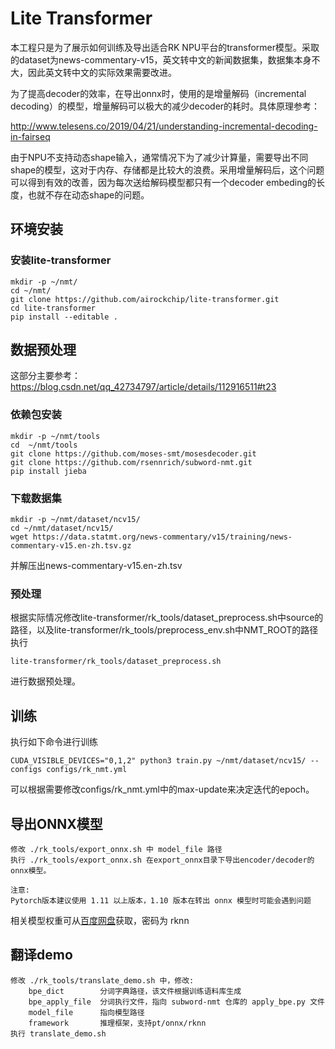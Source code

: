 # Lite Transformer

本工程只是为了展示如何训练及导出适合RK NPU平台的transformer模型。采取的dataset为news-commentary-v15，英文转中文的新闻数据集，数据集本身不大，因此英文转中文的实际效果需要改进。

为了提高decoder的效率，在导出onnx时，使用的是增量解码（incremental decoding）的模型，增量解码可以极大的减少decoder的耗时。具体原理参考：

http://www.telesens.co/2019/04/21/understanding-incremental-decoding-in-fairseq

由于NPU不支持动态shape输入，通常情况下为了减少计算量，需要导出不同shape的模型，这对于内存、存储都是比较大的浪费。采用增量解码后，这个问题可以得到有效的改善，因为每次送给解码模型都只有一个decoder embeding的长度，也就不存在动态shape的问题。





## 环境安装

### 安装lite-transformer

```
mkdir -p ~/nmt/
cd ~/nmt/
git clone https://github.com/airockchip/lite-transformer.git
cd lite-transformer
pip install --editable .
```



## 数据预处理

这部分主要参考：https://blog.csdn.net/qq_42734797/article/details/112916511#t23

### 依赖包安装

```
mkdir -p ~/nmt/tools
cd  ~/nmt/tools
git clone https://github.com/moses-smt/mosesdecoder.git
git clone https://github.com/rsennrich/subword-nmt.git
pip install jieba
```

### 下载数据集

```
mkdir -p ~/nmt/dataset/ncv15/
cd ~/nmt/dataset/ncv15/
wget https://data.statmt.org/news-commentary/v15/training/news-commentary-v15.en-zh.tsv.gz
```
并解压出news-commentary-v15.en-zh.tsv

### 预处理
根据实际情况修改lite-transformer/rk_tools/dataset_preprocess.sh中source的路径，以及lite-transformer/rk_tools/preprocess_env.sh中NMT_ROOT的路径
执行
```
lite-transformer/rk_tools/dataset_preprocess.sh
```
进行数据预处理。 



## 训练

执行如下命令进行训练

```
CUDA_VISIBLE_DEVICES="0,1,2" python3 train.py ~/nmt/dataset/ncv15/ --configs configs/rk_nmt.yml
```

可以根据需要修改configs/rk_nmt.yml中的max-update来决定迭代的epoch。



## 导出ONNX模型

```
修改 ./rk_tools/export_onnx.sh 中 model_file 路径
执行 ./rk_tools/export_onnx.sh 在export_onnx目录下导出encoder/decoder的onnx模型。

注意:
Pytorch版本建议使用 1.11 以上版本，1.10 版本在转出 onnx 模型时可能会遇到问题
```

相关模型权重可从[百度网盘](https://eyun.baidu.com/s/3humTUNq)获取，密码为 rknn



## 翻译demo

```
修改 ./rk_tools/translate_demo.sh 中，修改:
	bpe_dict 		分词字典路径，该文件根据训练语料库生成
	bpe_apply_file 	分词执行文件，指向 subword-nmt 仓库的 apply_bpe.py 文件
	model_file 		指向模型路径
	framework 		推理框架，支持pt/onnx/rknn
执行 translate_demo.sh
```

